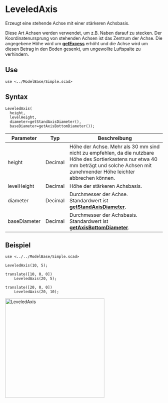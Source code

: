 # LeveledAxis

Erzeugt eine stehende Achse mit einer stärkeren Achsbasis.

Diese Art Achsen werden verwendet, um z.B. Naben darauf zu stecken. Der Koordinatenursprung von stehenden Achsen ist das Zentrum der Achse. Die angegebene Höhe wird um [__getExcess__](../Base/getExcess.md) erhöht und die Achse wird um diesen Betrag in den Boden gesenkt, um ungewollte Luftspalte zu verhindern.

## Use
```
use <../ModelBase/Simple.scad>
```

## Syntax
```
LeveledAxis(
  height, 
  levelHeight, 
  diameter=getStandAxisDiameter(),
  baseDiameter=getAxisBottomDiameter());
```

| Parameter | Typ | Beschreibung |
| ------ | ------ | ------ |
| height | Decimal | Höhe der Achse. Mehr als 30 mm sind nicht zu empfehlen, da die nutzbare Höhe des Sortierkastens nur etwa 40 mm beträgt und solche Achsen mit zunehmender Höhe leichter abbrechen können. |
| levelHeight | Decimal | Höhe der stärkeren Achsbasis. |
| diameter | Decimal | Durchmesser der Achse. Standardwert ist [__getStandAxisDiameter__](../Base/getStandAxisDiameter.md). |
| baseDiameter | Decimal | Durchmesser der Achsbasis. Standardwert ist [__getAxisBottomDiameter__](../Base/getAxisBottomDiameter.md). |

## Beispiel

```
use <../../ModelBase/Simple.scad>

LeveledAxis(10, 5);

translate([10, 0, 0])
    LeveledAxis(20, 5);

translate([20, 0, 0])
    LeveledAxis(20, 10);
```

<img width="317" alt="LeveledAxis" src="https://user-images.githubusercontent.com/48654609/169085082-457c6537-bfd2-421a-a931-d031b964d9de.png">

